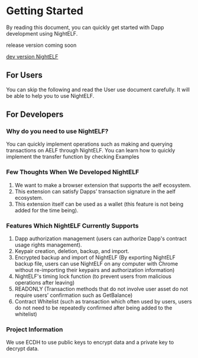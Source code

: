 # Getting Started

By reading this document, you can quickly get started with Dapp development using NightELF.

release version coming soon

[dev version NightELF](https://chrome.google.com/webstore/detail/aelf-explorer-extension-d/mlmlhipeonlflbcclinpbmcjdnpnmkpf)

## For Users

You can skip the following and read the User use document carefully. It will be able to help you to use NightELF.

## For Developers

### Why do you need to use NightELF?

You can quickly implement operations such as making and querying transactions on AELF through NightELF. You can learn how to quickly implement the transfer function by checking Examples

### Few Thoughts When We Developed NightELF

1. We want to make a browser extension that supports the aelf ecosystem.
2. This extension can satisfy Dapps’ transaction signature in the aelf ecosystem.
3. This extension itself can be used as a wallet \(this feature is not being added for the time being\).

### Features Which NightELF Currently Supports

1. Dapp authorization management \(users can authorize Dapp's contract usage rights management\).
2. Keypair creation, deletion, backup, and import.
3. Encrypted backup and import of NightELF \(By exporting NightELF backup file, users can use NightELF on any computer with Chrome without re-importing their keypairs and authorization information\)
4. NightELF's timing lock function \(to prevent users from malicious operations after leaving\)
5. READONLY \(Transaction methods that do not involve user asset do not require users’ confirmation such as GetBalance\)
6. Contract Whitelist \(such as transaction which often used by users, users do not need to be repeatedly confirmed after being added to the whitelist\)

### Project Information

We use ECDH to use public keys to encrypt data and a private key to decrypt data.

